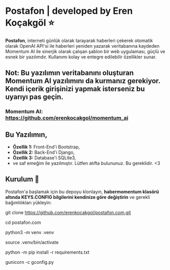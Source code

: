 # Postafon | developed by Eren Koçakgöl ⭐️

**Postafon**, interneti günlük olarak tarayarak haberleri çekerek otomatik olarak OpenAI API'si ile haberleri yeniden yazarak veritabanına kaydeden Momentum AI ile sinerjik olarak çalışan şablon bir web uygulaması, güçlü ve esnek bir yazılımdır. Kullanımı kolay ve entegre edilebilir özellikler sunar.

## Not: Bu yazılımın veritabanını oluşturan Momentum AI yazılımını da kurmanız gerekiyor. Kendi içerik girişinizi yapmak isterseniz bu uyarıyı pas geçin.
### Momentum AI: https://github.com/erenkocakgol/momentum_ai

## Bu Yazılımın,

- **Özellik 1:** Front-End'i Bootstrap,
- **Özellik 2:** Back-End'i Django,
- **Özellik 3:** Database'i SQLite3,
- ve saf emeğim ile yazılmıştır. Lütfen atıfta bulununuz. Bu gereklidir. <3

## Kurulum 💽

Postafon'a başlamak için bu depoyu klonlayın, **habermomentum klasörü altında KEYS.CONFIG bilgilerini kendinize göre değiştirin** ve gerekli bağımlılıkları yükleyin:

git clone https://github.com/erenkocakgol/postafon.com.git

cd postafon.com

python3 -m venv .venv

source .venv/bin/activate

python -m pip install -r requirements.txt

gunicorn -c gconfig.py


